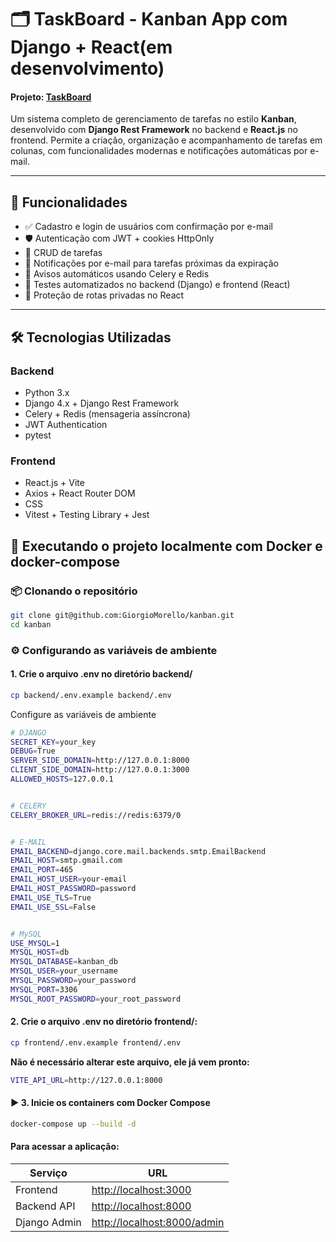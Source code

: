 # 🗂️ TaskBoard - Kanban App com Django + React(em desenvolvimento) 
#### Projeto: <a href="https://kanban-task-project.netlify.app/register" target="_blank">TaskBoard</a>


Um sistema completo de gerenciamento de tarefas no estilo **Kanban**, desenvolvido com **Django Rest Framework** no backend e **React.js** no frontend. Permite a criação, organização e acompanhamento de tarefas em colunas, com funcionalidades modernas e notificações automáticas por e-mail.

---

## 🚀 Funcionalidades

- ✅ Cadastro e login de usuários com confirmação por e-mail
- 🛡️ Autenticação com JWT + cookies HttpOnly
- 📌 CRUD de tarefas
- 📅 Notificações por e-mail para tarefas próximas da expiração
- 🔔 Avisos automáticos usando Celery e Redis
- 🧪 Testes automatizados no backend (Django) e frontend (React)
- 🔐 Proteção de rotas privadas no React

---

## 🛠️ Tecnologias Utilizadas

### Backend
- Python 3.x
- Django 4.x + Django Rest Framework
- Celery + Redis (mensageria assíncrona)
- JWT Authentication
- pytest

### Frontend
- React.js + Vite
- Axios + React Router DOM
- CSS
- Vitest + Testing Library + Jest




## 🚀 Executando o projeto localmente com Docker e docker-compose


### 📦 Clonando o repositório

```bash
git clone git@github.com:GiorgioMorello/kanban.git
cd kanban
```

### ⚙️ Configurando as variáveis de ambiente

#### 1. Crie o arquivo .env no diretório backend/
```bash
cp backend/.env.example backend/.env
```

Configure as variáveis de ambiente
```bash
# DJANGO
SECRET_KEY=your_key
DEBUG=True
SERVER_SIDE_DOMAIN=http://127.0.0.1:8000
CLIENT_SIDE_DOMAIN=http://127.0.0.1:3000
ALLOWED_HOSTS=127.0.0.1


# CELERY
CELERY_BROKER_URL=redis://redis:6379/0


# E-MAIL
EMAIL_BACKEND=django.core.mail.backends.smtp.EmailBackend
EMAIL_HOST=smtp.gmail.com
EMAIL_PORT=465
EMAIL_HOST_USER=your-email
EMAIL_HOST_PASSWORD=password
EMAIL_USE_TLS=True
EMAIL_USE_SSL=False


# MySQL
USE_MYSQL=1
MYSQL_HOST=db
MYSQL_DATABASE=kanban_db
MYSQL_USER=your_username
MYSQL_PASSWORD=your_password
MYSQL_PORT=3306
MYSQL_ROOT_PASSWORD=your_root_password

```
#### 2. Crie o arquivo .env no diretório frontend/:


```bash
cp frontend/.env.example frontend/.env
```

<b>Não é necessário alterar este arquivo, ele já vem pronto:</b>
```bash
VITE_API_URL=http://127.0.0.1:8000
```

#### ▶️ 3. Inicie os containers com Docker Compose
```bash
docker-compose up --build -d
```

#### Para acessar a aplicação:
| Serviço      | URL                                                        |
| ------------ | ---------------------------------------------------------- |
| Frontend     | [http://localhost:3000](http://localhost:3000)             |
| Backend API  | [http://localhost:8000](http://localhost:8000)             |
| Django Admin | [http://localhost:8000/admin](http://localhost:8000/admin) |

